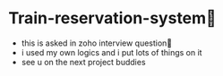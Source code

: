 ﻿# Train-reservation-system🚆
<ul>
<li>this is asked in zoho interview question🚂</li>
<li>i used my own logics and i put lots of things on it</li>
<li>see u on the next project buddies</li>
</ul>
